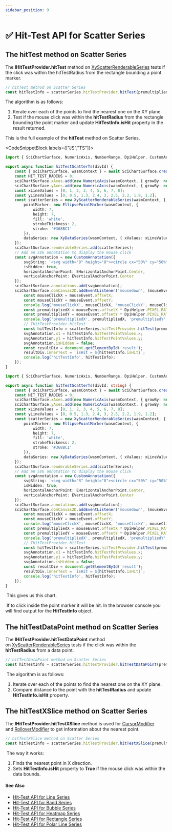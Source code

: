 ```yaml
---
sidebar_position: 9
---
```


# ✅ Hit-Test API for Scatter Series

The hitTest method on Scatter Series
------------------------------------

The **IHitTestProvider.hitTest** method on [XyScatterRenderableSeries](/docs/2d-charts/chart-types/polar-xy-scatter-renderable-series) tests if the click was within the hitTestRadius from the rectangle bounding a point marker.

```ts
// hitTest method on Scatter Series
const hitTestInfo = scatterSeries.hitTestProvider.hitTest(premultipliedX, premultipliedY, HIT_TEST_RADIUS);
```

The algorithm is as follows:

1.  Iterate over each of the points to find the nearest one on the XY plane.
2.  Test if the mouse click was within the **hitTestRadius** from the rectangle bounding the point marker and update **HitTestInfo.isHit** property in the result returned.

This is the full example of the **hitTest** method on Scatter Series.

<CodeSnippetBlock labels={["JS","TS"]}>
```ts showLineNumbers
import { SciChartSurface, NumericAxis, NumberRange, DpiHelper, CustomAnnotation, EHorizontalAnchorPoint, EVerticalAnchorPoint, EllipsePointMarker, XyScatterRenderableSeries, XyDataSeries} from "scichart";

export async function hitTestScatterTs(divId) {
    const { sciChartSurface, wasmContext } = await SciChartSurface.create(divId);
    const HIT_TEST_RADIUS = 0;
    sciChartSurface.xAxes.add(new NumericAxis(wasmContext, { growBy: new NumberRange(0.05, 0.05) }));
    sciChartSurface.yAxes.add(new NumericAxis(wasmContext, { growBy: new NumberRange(0.05, 0.05) }));
    const xLineValues = [0, 1, 2, 3, 4, 5, 6, 7, 8];
    const yLineValues = [0, 0.5, 1.3, 2.4, 3, 2.5, 2.2, 1.9, 1.2];
    const scatterSeries = new XyScatterRenderableSeries(wasmContext, {
        pointMarker: new EllipsePointMarker(wasmContext, {
            width: 7,
            height: 7,
            fill: 'white',
            strokeThickness: 2,
            stroke: '#368BC1'
        }),
        dataSeries: new XyDataSeries(wasmContext, { xValues: xLineValues, yValues: yLineValues })
    });
    sciChartSurface.renderableSeries.add(scatterSeries);
    // Add an SVG annotation to display the mouse click
    const svgAnnotation = new CustomAnnotation({
        svgString: `<svg width="8" height="8"><circle cx="50%" cy="50%" r="4" fill="#FF0000"/></svg>`,
        isHidden: true,
        horizontalAnchorPoint: EHorizontalAnchorPoint.Center,
        verticalAnchorPoint: EVerticalAnchorPoint.Center
    });
    sciChartSurface.annotations.add(svgAnnotation);
    sciChartSurface.domCanvas2D.addEventListener('mousedown', (mouseEvent) => {
        const mouseClickX = mouseEvent.offsetX;
        const mouseClickY = mouseEvent.offsetY;
        console.log('mouseClickX', mouseClickX, 'mouseClickY', mouseClickY);
        const premultipliedX = mouseEvent.offsetX * DpiHelper.PIXEL_RATIO;
        const premultipliedY = mouseEvent.offsetY * DpiHelper.PIXEL_RATIO;
        console.log('premultipliedX', premultipliedX, 'premultipliedY', premultipliedY);
        // IHitTestProvider.hitTest
        const hitTestInfo = scatterSeries.hitTestProvider.hitTest(premultipliedX, premultipliedY, HIT_TEST_RADIUS);
        svgAnnotation.x1 = hitTestInfo.hitTestPointValues.x;
        svgAnnotation.y1 = hitTestInfo.hitTestPointValues.y;
        svgAnnotation.isHidden = false;
        const resultDiv = document.getElementById('result');
        resultDiv.innerText = `isHit = ${hitTestInfo.isHit}`;
        console.log('hitTestInfo', hitTestInfo);
    });
}
```
```ts showLineNumbers
import { SciChartSurface, NumericAxis, NumberRange, DpiHelper, CustomAnnotation, EHorizontalAnchorPoint, EVerticalAnchorPoint, EllipsePointMarker, XyScatterRenderableSeries, XyDataSeries} from "scichart";

export async function hitTestScatterTs(divId: string) {
    const { sciChartSurface, wasmContext } = await SciChartSurface.create(divId);
    const HIT_TEST_RADIUS = 0;
    sciChartSurface.xAxes.add(new NumericAxis(wasmContext, { growBy: new NumberRange(0.05, 0.05) }));
    sciChartSurface.yAxes.add(new NumericAxis(wasmContext, { growBy: new NumberRange(0.05, 0.05) }));
    const xLineValues = [0, 1, 2, 3, 4, 5, 6, 7, 8];
    const yLineValues = [0, 0.5, 1.3, 2.4, 3, 2.5, 2.2, 1.9, 1.2];
    const scatterSeries = new XyScatterRenderableSeries(wasmContext, {
        pointMarker: new EllipsePointMarker(wasmContext, {
            width: 7,
            height: 7,
            fill: 'white',
            strokeThickness: 2,
            stroke: '#368BC1'
        }),
        dataSeries: new XyDataSeries(wasmContext, { xValues: xLineValues, yValues: yLineValues })
    });
    sciChartSurface.renderableSeries.add(scatterSeries);
    // Add an SVG annotation to display the mouse click
    const svgAnnotation = new CustomAnnotation({
        svgString: `<svg width="8" height="8"><circle cx="50%" cy="50%" r="4" fill="#FF0000"/></svg>`,
        isHidden: true,
        horizontalAnchorPoint: EHorizontalAnchorPoint.Center,
        verticalAnchorPoint: EVerticalAnchorPoint.Center
    });
    sciChartSurface.annotations.add(svgAnnotation);
    sciChartSurface.domCanvas2D.addEventListener('mousedown', (mouseEvent: MouseEvent) => {
        const mouseClickX = mouseEvent.offsetX;
        const mouseClickY = mouseEvent.offsetY;
        console.log('mouseClickX', mouseClickX, 'mouseClickY', mouseClickY);
        const premultipliedX = mouseEvent.offsetX * DpiHelper.PIXEL_RATIO;
        const premultipliedY = mouseEvent.offsetY * DpiHelper.PIXEL_RATIO;
        console.log('premultipliedX', premultipliedX, 'premultipliedY', premultipliedY);
        // IHitTestProvider.hitTest
        const hitTestInfo = scatterSeries.hitTestProvider.hitTest(premultipliedX, premultipliedY, HIT_TEST_RADIUS);
        svgAnnotation.x1 = hitTestInfo.hitTestPointValues.x;
        svgAnnotation.y1 = hitTestInfo.hitTestPointValues.y;
        svgAnnotation.isHidden = false;
        const resultDiv = document.getElementById('result');
        resultDiv.innerText = `isHit = ${hitTestInfo.isHit}`;
        console.log('hitTestInfo', hitTestInfo);
    });
}
```
</CodeSnippetBlock>

 This gives us this chart.

<CenteredImageWrapper
    src="/images/HitTestApi_scatter-chart1.png"
/>

 If to click inside the point marker it will be hit. In the browser console you will find output for the **HitTestInfo** object.

The hitTestDataPoint method on Scatter Series
---------------------------------------------

The **IHitTestProvider.hitTestDataPoint** method on [XyScatterRenderableSeries](/docs/2d-charts/chart-types/polar-xy-scatter-renderable-series) tests if the click was within the **hitTestRadius** from a data point.

```ts
// hitTestDataPoint method on Scatter Series
const hitTestInfo = scatterSeries.hitTestProvider.hitTestDataPoint(premultipliedX, premultipliedY, HIT_TEST_RADIUS);
```

 The algorithm is as follows:

1.  Iterate over each of the points to find the nearest one on the XY plane.
2.  Compare distance to the point with the **hitTestRadius** and update **HitTestInfo.isHit** property.

The hitTestXSlice method on Scatter Series
------------------------------------------

The **IHitTestProvider.hitTestXSlice** method is used for [CursorModifier](/docs/2d-charts/chart-modifier-api/cursor-modifier/cursor-modifier-overview) and [RolloverModifier](/docs/2d-charts/chart-modifier-api/rollover-modifier) to get information about the nearest point.

```ts
// hitTestXSlice method on Scatter Series
const hitTestInfo = scatterSeries.hitTestProvider.hitTestXSlice(premultipliedX, premultipliedY);
```

 The way it works:

1.  Finds the nearest point in X direction.
2.  Sets **HitTestInfo.isHit** property to **True** if the mouse click was within the data bounds.

#### See Also

* [Hit-Test API for Line Series](/docs/2d-charts/chart-types/hit-test-api/fast-line-renderable-series)
* [Hit-Test API for Band Series](/docs/2d-charts/chart-types/hit-test-api/fast-band-renderable-series)
* [Hit-Test API for Bubble Series](/docs/2d-charts/chart-types/hit-test-api/fast-bubble-renderable-series)
* [Hit-Test API for Heatmap Series](/docs/2d-charts/chart-types/hit-test-api/uniform-heatmap-renderable-series)
* [Hit-Test API for Rectangle Series](/docs/2d-charts/chart-types/hit-test-api/fast-rectangle-renderable-series)
* [Hit-Test API for Polar Line Series](/docs/2d-charts/chart-types/hit-test-api/polar-line-renderable-series)
